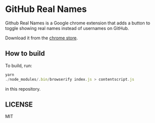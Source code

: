 # GitHub Real Names

Github Real Names is a Google chrome extension that adds a button to toggle showing real names instead of usernames on GitHub.

Download it from the [chrome store](https://chrome.google.com/webstore/detail/github-real-names/edfnfekndkopmlejjmlplpceflfldoae?hl=en-GB).


## How to build

To build, run:

```js
yarn
./node_modules/.bin/browserify index.js > contentscript.js
```

in this repository.

## LICENSE

MIT
